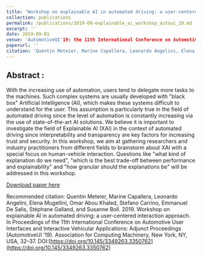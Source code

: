 ```yaml
---
title: "Workshop on explainable AI in automated driving: a user-centered interaction approach"
collection: publications
permalink: /publications/2019-09-explainable_ai_workshop_autoui_19.md
excerpt: ''
date: 2019-09-01
venue: 'AutomotiveUI'19: the 11th International Conference on Automotive User Interfaces and Interactive Vehicular Applications. Utrecht, Netherlands'
paperurl: ''
citation: 'Quentin Meteier, Marine Capallera, Leonardo Angelini, Elena Mugellini, Omar Abou Khaled, Stefano Carrino, Emmanuel De Salis, Stéphane Galland, and Susanne Boll. 2019. Workshop on explainable AI in automated driving: a user-centered interaction approach. In Proceedings of the 11th International Conference on Automotive User Interfaces and Interactive Vehicular Applications: Adjunct Proceedings (AutomotiveUI ’19). Association for Computing Machinery, New York, NY, USA, 32–37.'
---
```


## Abstract :
With the increasing use of automation, users tend to delegate more tasks to the machines. Such complex systems are usually developed with "black box" Artificial Intelligence (AI), which makes these systems difficult to understand for the user. This assumption is particularly true in the field of automated driving since the level of automation is constantly increasing via the use of state-of-the-art AI solutions. We believe it is important to investigate the field of Explainable AI (XAI) in the context of automated driving since interpretability and transparency are key factors for increasing trust and security. In this workshop, we aim at gathering researchers and industry practitioners from different fields to brainstorm about XAI with a special focus on human-vehicle interaction. Questions like "what kind of explanation do we need", "which is the best trade-off between performance and explainability" and "how granular should the explanations be" will be addressed in this workshop.

[Download paper here](http://qmeteier.github.io/files/explainable_ai_workshop_autoui_19.pdf)

Recommended citation: Quentin Meteier, Marine Capallera, Leonardo Angelini, Elena Mugellini, Omar Abou Khaled, Stefano Carrino, Emmanuel De Salis, Stéphane Galland, and Susanne Boll. 2019. Workshop on explainable AI in automated driving: a user-centered interaction approach. In Proceedings of the 11th International Conference on Automotive User Interfaces and Interactive Vehicular Applications: Adjunct Proceedings (AutomotiveUI ’19). Association for Computing Machinery, New York, NY, USA, 32–37. DOI:[https://doi.org/10.145/3349263.3350762](https://doi.org/10.145/3349263.3350762)